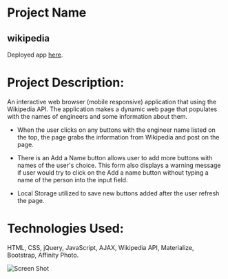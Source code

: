 
# Project Name

## wikipedia

 Deployed app [here](https://dinaizida.github.io/wikipedia/).

# Project Description:

An interactive web browser (mobile responsive) application that using the Wikipedia API. The application makes a dynamic web page that populates with the names of engineers and some information about them.

 * When the user clicks on any buttons with the engineer name listed on the top, the page grabs the information from Wikipedia and post on the page.

 * There is an Add a Name button allows user to add more buttons with names of the user's choice. This form also displays a warning message if user would try to click on the Add a name button without typing a name of the person into the input field.
  * Local Storage utilized to save new buttons added after the user refresh the page.


# Technologies Used:

HTML, CSS, jQuery, JavaScript, AJAX, Wikipedia API, Materialize, Bootstrap, Affinity Photo.

![Screen Shot](app/public/assets/images/app.png)
